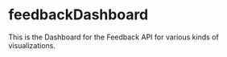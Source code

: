 # feedbackDashboard
This is the Dashboard for the Feedback API for various kinds of visualizations.
